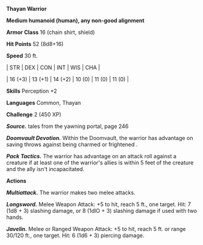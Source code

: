 **Thayan Warrior**

**Medium humanoid (human), any non-good alignment**

**Armor Class** 16 (chain shirt, shield)

**Hit Points** 52 (8d8+16)

**Speed** 30 ft.

|   STR   |   DEX   |   CON   |   INT   |   WIS   |   CHA   |
  
| 16 (+3) | 13 (+1) | 14 (+2) | 10 (0) | 11 (0) | 11 (0) |

**Skills** Perception +2

**Languages** Common, Thayan

**Challenge** 2 (450 XP)

***Source.*** tales from the yawning portal,  page 246

***Doomvault Devotion.*** Within the Doomvault, the warrior has advantage on saving throws against being charmed or frightened .

***Pack Tactics.*** The warrior has advantage on an attack roll against a creature if at least one of the warrior's allies is within 5 feet of the creature and the ally isn't incapacitated.

**Actions**

***Multiattack.*** The warrior makes two melee attacks.

***Longsword.*** Melee Weapon Attack: +5 to hit, reach 5 ft., one target. Hit: 7 (1d8 + 3) slashing damage, or 8 (1dlO + 3) slashing damage if used with two hands.

***Javelin.*** Melee or Ranged Weapon Attack: +5 to hit, reach 5 ft. or range 30/120 ft., one target. Hit: 6 (1d6 + 3) piercing damage.

